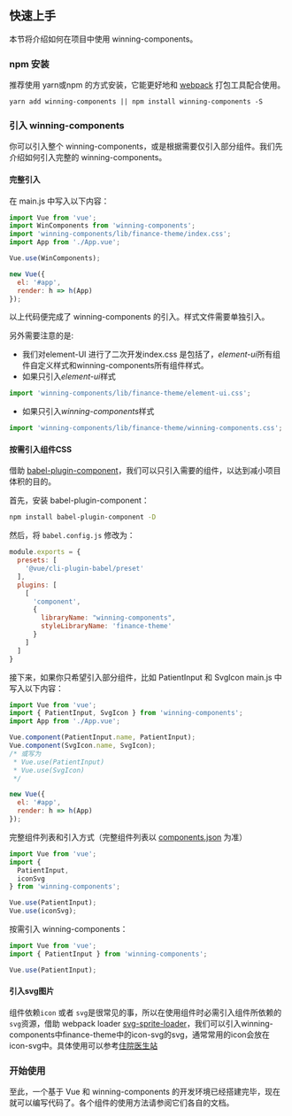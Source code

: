 ## 快速上手

本节将介绍如何在项目中使用 winning-components。

### npm 安装

推荐使用 yarn或npm 的方式安装，它能更好地和 [webpack](https://webpack.js.org/) 打包工具配合使用。

```shell
yarn add winning-components || npm install winning-components -S
```

### 引入 winning-components

你可以引入整个 winning-components，或是根据需要仅引入部分组件。我们先介绍如何引入完整的 winning-components。

#### 完整引入

在 main.js 中写入以下内容：

```javascript
import Vue from 'vue';
import WinComponents from 'winning-components';
import 'winning-components/lib/finance-theme/index.css';
import App from './App.vue';

Vue.use(WinComponents);

new Vue({
  el: '#app',
  render: h => h(App)
});
```

以上代码便完成了 winning-components 的引入。样式文件需要单独引入。

另外需要注意的是:
- 我们对element-UI 进行了二次开发index.css 是包括了，*element-ui*所有组件自定义样式和winning-components所有组件样式。
- 如果只引入*element-ui*样式
```javascript
import 'winning-components/lib/finance-theme/element-ui.css';
```
- 如果只引入*winning-components*样式
```javascript
import 'winning-components/lib/finance-theme/winning-components.css';
```

#### 按需引入组件CSS

借助 [babel-plugin-component](https://github.com/QingWei-Li/babel-plugin-component)，我们可以只引入需要的组件，以达到减小项目体积的目的。

首先，安装 babel-plugin-component：

```bash
npm install babel-plugin-component -D
```

然后，将 `babel.config.js` 修改为：

```javascript
module.exports = {
  presets: [
    '@vue/cli-plugin-babel/preset'
  ],
  plugins: [
    [
      'component',
      {
        libraryName: "winning-components",
        styleLibraryName: 'finance-theme'
      }
    ]
  ]
}
```

接下来，如果你只希望引入部分组件，比如 PatientInput 和 SvgIcon main.js 中写入以下内容：

```javascript
import Vue from 'vue';
import { PatientInput, SvgIcon } from 'winning-components';
import App from './App.vue';

Vue.component(PatientInput.name, PatientInput);
Vue.component(SvgIcon.name, SvgIcon);
/* 或写为
 * Vue.use(PatientInput)
 * Vue.use(SvgIcon)
 */

new Vue({
  el: '#app',
  render: h => h(App)
});
```

完整组件列表和引入方式（完整组件列表以 [components.json](http://tfs2018-web.winning.com.cn:8080/tfs/WINNING-6.0/W.in-MVP/_git/winning-webcomponents-finance-common?path=%2Fcomponents.json&version=GBdevelop) 为准）

```javascript
import Vue from 'vue';
import {
  PatientInput,
  iconSvg
} from 'winning-components';

Vue.use(PatientInput);
Vue.use(iconSvg);
```



按需引入 winning-components：

```js
import Vue from 'vue';
import { PatientInput } from 'winning-components';

Vue.use(PatientInput);
```

#### 引入svg图片

组件依赖`icon` 或者 `svg`是很常见的事，所以在使用组件时必需引入组件所依赖的 `svg`资源，借助 webpack loader [svg-sprite-loader](https://github.com/JetBrains/svg-sprite-loader)，我们可以引入winning-components中finance-theme中的icon-svg的svg，通常常用的icon会放在icon-svg中。具体使用可以参考[住院医生站](http://tfs2018-web.winning.com.cn:8080/tfs/WINNING-6.0/W.in-MVP/%E8%B4%B9%E7%94%A8%E5%9F%9F%E5%9B%A2%E9%98%9F/_git/winning-web-jindal)

### 开始使用

至此，一个基于 Vue 和 winning-components 的开发环境已经搭建完毕，现在就可以编写代码了。各个组件的使用方法请参阅它们各自的文档。
